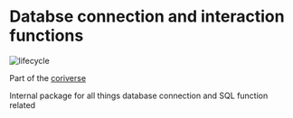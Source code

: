 # Databse connection and interaction functions

![lifecycle](https://img.shields.io/badge/lifecycle-stable-green.svg)

Part of the [coriverse](https://github.com/ruralinnovation/coriverse/wiki)

Internal package for all things database connection and SQL function related
